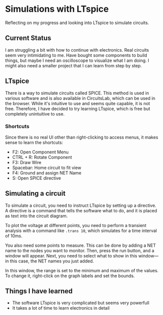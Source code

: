 # Simulations with LTspice

Reflecting on my progress and looking into LTspice to simulate circuits.

## Current Status

I am struggling a bit with how to continue with electronics. 
Real circuits seem very intimidating to me. 
Have bought some components to build things, but maybe I need an oscilloscope to visualize what I am doing. 
I might also need a smaller project that I can learn from step by step.


## LTspice

There is a way to simulate circuits called SPICE. 
This method is used in various software and is also available in CircuitsLab, which can be used in the browser. 
While it's intuitive to use and seems quite capable, it is not free. 
Therefore, I have decided to try learning LTspice, which is free but completely unintuitive to use.


### Shortcuts

Since there is no real UI other than right-clicking to access menus, it makes sense to learn the shortcuts:

- F2: Open Component Menu
- CTRL + R: Rotate Component
- F3: Draw Wire
- Spacebar: Home circuit to fit view
- F4: Ground and assign NET Name
- S: Open SPICE directive


## Simulating a circuit

To simulate a circuit, you need to instruct LTspice by setting up a directive. A directive is a command that tells the software what to do, and it is placed as text into the circuit diagram.

To plot the voltage at different points, you need to perform a transient analysis with a command like `.trans 10`, which simulates for a time interval of 10ms.

You also need some points to measure. This can be done by adding a NET name to the nodes you want to monitor. Then, press the run button, and a window will appear. Next, you need to select what to show in this window—in this case, the NET names you just added.

In this window, the range is set to the minimum and maximum of the values. To change it, right-click on the graph labels and set the bounds.


## Things I have learned
- The software LTspice is very complicated but seems very powerfull
- It takes a lot of time to learn electronics in detail